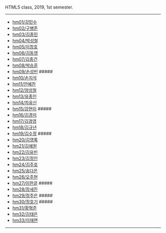 HTML5 class, 2019, 1st semester.
***
- [hm01/강민수](https://github.com/kangminsooKMS/hm01)
- [hm02/구병준](https://github.com/GubyeongJun/hm02)
- [hm03/김종민](https://github.com/ghs1472/hm03)
- [hm04/박성철](https://github.com/parkseongcheol/hm04)
- [hm05/이창호](https://github.com/lchho96/hm05)
- [hm06/김동영](https://github.com/badaral/hm06)
- [hm07/김종건](https://github.com/kjg9704/hm07)
- [hm08/박승훈](https://github.com/wirrinomp12/hm08)
- [hm09/손성빈](https://github.com/aaaa/hm09) #####
- [hm10/손지석](https://github.com/SonJiSeok8904/hm10)
- [hm11/안예찬](https://github.com/dksdpcks1/hm11)
- [hm12/양성철](https://github.com/YANGSUNGCHUL/hm12)
- [hm13/유종인](https://github.com/yujongin/hm13)
- [hm14/차유신](https://github.com/Usin96/hm14)
- [hm15/강현이](https://github.com/aaaa/hm15) #####
- [hm16/김경미](https://github.com/kyungmi0120/hm16)
- [hm17/김경영](https://github.com/IjuHM17/hm17)
- [hm18/김규년](https://github.com/kgn4746/hm18)
- [hm19/김수정](https://github.com/aaaa/hm19) #####
- [hm20/김영록](https://github.com/septempeccatis/hm20)
- [hm21/김예원](https://github.com/yewon1621/hm21)
- [hm22/김유빈](https://github.com/kybb0709/hm22)
- [hm23/김정인](https://github.com/ruby723/hm23)
- [hm24/김주호](https://github.com/juhokim121/hm24)
- [hm25/송다은](https://github.com/daeun99/hm25)
- [hm26/오주현](https://github.com/wngus0317/hm26)
- [hm27/이한글](https://github.com/aaaa/hm27) #####
- [hm28/장세진](https://github.com/sejin573/hm28)
- [hm29/정주은](https://github.com/aaaa/hm29) #####
- [hm30/정호기](https://github.com/aaaa/hm30) #####
- [hm31/황혁준](https://github.com/FL08/HM31/hm31)
- [hm32/김태은](https://github.com/appekm/hm32)
- [hm33/이재면](https://github.com/JaeMyeon/hm33)
***

